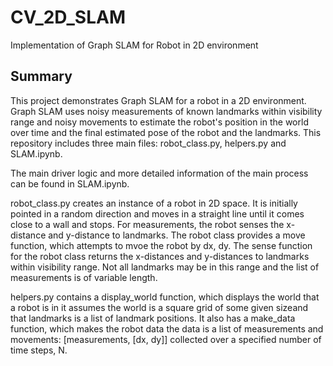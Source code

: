 # CV_2D_SLAM
Implementation of Graph SLAM for Robot in 2D environment


##  Summary

This project demonstrates Graph SLAM for a robot in a 2D environment. Graph SLAM uses noisy measurements  of known landmarks within visibility range and noisy movements to estimate the robot's position in the world over time and the final estimated pose of the robot and the landmarks. This repository includes three main files: robot_class.py, helpers.py and SLAM.ipynb.

The main driver logic and more detailed information of the main process  can be found in SLAM.ipynb.

robot_class.py creates an instance of a robot in 2D space. It is initially pointed in a random direction and moves in a straight line until it comes close to a wall and stops. For measurements, the robot senses the x-distance and y-distance to landmarks. The robot class provides a move function, which attempts to mvoe the robot by dx, dy. The sense function for the robot class returns the x-distances and y-distances to landmarks within visibility range. Not all landmarks may be in this range and the list of measurements is of variable length.

helpers.py contains a display_world function, which displays the world that a robot is in it assumes the world is a square grid of some given sizeand that landmarks is a list of landmark positions. It also has a make_data function, which makes the robot data the data is a list of measurements and movements: [measurements, [dx, dy]] collected over a specified number of time steps, N.